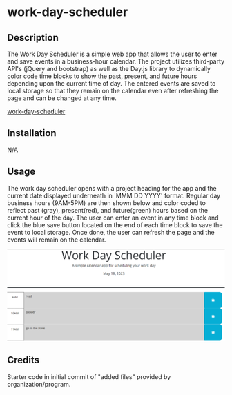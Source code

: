# work-day-scheduler

## Description

The Work Day Scheduler is a simple web app that allows the user to enter and save events in a business-hour calendar. The project utilizes third-party API's (jQuery and bootstrap) as well as the Day.js library to dynamically color code time blocks to show the past, present, and future hours depending upon the current time of day. The entered events are saved to local storage so that they remain on the calendar even after refreshing the page and can be changed at any time.


[work-day-scheduler](https://codehashira28.github.io/work-day-scheduler/)

## Installation

N/A

## Usage

The work day scheduler opens with a project heading for the app and the current date displayed underneath in 'MMM DD YYYY' format. Regular day business hours (9AM-5PM) are then shown below and color coded to reflect past (gray), present(red), and future(green) hours based on the current hour of the day. The user can enter an event in any time block and click the blue save button located on the end of each time block to save the event to local storage. Once done, the user can refresh the page and the events will remain on the calendar.

![work-day-scheduler](./assets/Work-Day-Scheduler.png)

## Credits

Starter code in initial commit of "added files" provided by organization/program.